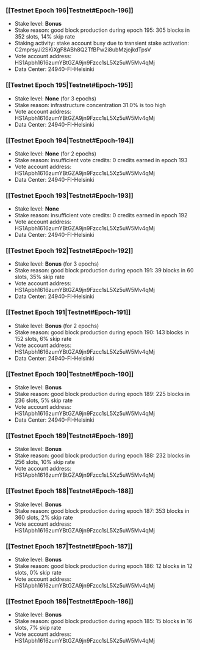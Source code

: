 ### [[Testnet Epoch 196|Testnet#Epoch-196]]
* Stake level: **Bonus**
* Stake reason: good block production during epoch 195: 305 blocks in 352 slots, 14% skip rate
* Staking activity: stake account busy due to transient stake activation: C2mprsyJi2SKiXgF8ABh8Q2TfBPw2i8ubMzjojkdTpsV
* Vote account address: HS1Apbh1616zumYBtGZA9jn9Fzcc1sL5Xz5uW5Mv4qMj
* Data Center: 24940-FI-Helsinki
### [[Testnet Epoch 195|Testnet#Epoch-195]]
* Stake level: **None** (for 3 epochs)
* Stake reason: infrastructure concentration 31.0% is too high
* Vote account address: HS1Apbh1616zumYBtGZA9jn9Fzcc1sL5Xz5uW5Mv4qMj
* Data Center: 24940-FI-Helsinki
### [[Testnet Epoch 194|Testnet#Epoch-194]]
* Stake level: **None** (for 2 epochs)
* Stake reason: insufficient vote credits: 0 credits earned in epoch 193
* Vote account address: HS1Apbh1616zumYBtGZA9jn9Fzcc1sL5Xz5uW5Mv4qMj
* Data Center: 24940-FI-Helsinki
### [[Testnet Epoch 193|Testnet#Epoch-193]]
* Stake level: **None**
* Stake reason: insufficient vote credits: 0 credits earned in epoch 192
* Vote account address: HS1Apbh1616zumYBtGZA9jn9Fzcc1sL5Xz5uW5Mv4qMj
* Data Center: 24940-FI-Helsinki
### [[Testnet Epoch 192|Testnet#Epoch-192]]
* Stake level: **Bonus** (for 3 epochs)
* Stake reason: good block production during epoch 191: 39 blocks in 60 slots, 35% skip rate
* Vote account address: HS1Apbh1616zumYBtGZA9jn9Fzcc1sL5Xz5uW5Mv4qMj
* Data Center: 24940-FI-Helsinki
### [[Testnet Epoch 191|Testnet#Epoch-191]]
* Stake level: **Bonus** (for 2 epochs)
* Stake reason: good block production during epoch 190: 143 blocks in 152 slots, 6% skip rate
* Vote account address: HS1Apbh1616zumYBtGZA9jn9Fzcc1sL5Xz5uW5Mv4qMj
* Data Center: 24940-FI-Helsinki
### [[Testnet Epoch 190|Testnet#Epoch-190]]
* Stake level: **Bonus**
* Stake reason: good block production during epoch 189: 225 blocks in 236 slots, 5% skip rate
* Vote account address: HS1Apbh1616zumYBtGZA9jn9Fzcc1sL5Xz5uW5Mv4qMj
* Data Center: 24940-FI-Helsinki
### [[Testnet Epoch 189|Testnet#Epoch-189]]
* Stake level: **Bonus**
* Stake reason: good block production during epoch 188: 232 blocks in 256 slots, 10% skip rate
* Vote account address: HS1Apbh1616zumYBtGZA9jn9Fzcc1sL5Xz5uW5Mv4qMj
### [[Testnet Epoch 188|Testnet#Epoch-188]]
* Stake level: **Bonus**
* Stake reason: good block production during epoch 187: 353 blocks in 360 slots, 2% skip rate
* Vote account address: HS1Apbh1616zumYBtGZA9jn9Fzcc1sL5Xz5uW5Mv4qMj
### [[Testnet Epoch 187|Testnet#Epoch-187]]
* Stake level: **Bonus**
* Stake reason: good block production during epoch 186: 12 blocks in 12 slots, 0% skip rate
* Vote account address: HS1Apbh1616zumYBtGZA9jn9Fzcc1sL5Xz5uW5Mv4qMj
### [[Testnet Epoch 186|Testnet#Epoch-186]]
* Stake level: **Bonus**
* Stake reason: good block production during epoch 185: 15 blocks in 16 slots, 7% skip rate
* Vote account address: HS1Apbh1616zumYBtGZA9jn9Fzcc1sL5Xz5uW5Mv4qMj